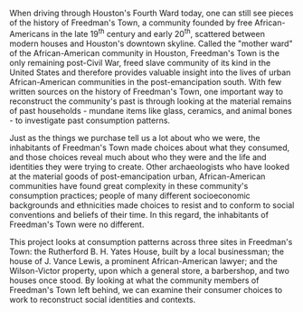 When driving through Houston's Fourth Ward today, one can still see pieces of the history of Freedman's Town, a community founded by free African-Americans in the late 19<sup>th</sup> century and early 20<sup>th</sup>, scattered between modern houses and Houston's downtown skyline. Called the "mother ward" of the African-American community in Houston, Freedman's Town is the only remaining post-Civil War, freed slave community of its kind in the United States and therefore provides valuable insight into the lives of urban African-American communities in the post-emancipation south. With few written sources on the history of Freedman's Town, one important way to reconstruct the community's past is through looking at the material remains of past households - mundane items like glass, ceramics, and animal bones - to investigate past consumption patterns.

Just as the things we purchase tell us a lot about who we were, the inhabitants of Freedman's Town made choices about what they consumed, and those choices reveal much about who they were and the life and identities they were trying to create. Other archaeologists who have looked at the material goods of post-emancipation urban, African-American communities have found great complexity in these community's consumption practices; people of many different socioeconomic backgrounds and ethnicities made choices to resist and to conform to social conventions and beliefs of their time. In this regard, the inhabitants of Freedman's Town were no different.

This project looks at consumption patterns across three sites in Freedman's Town: the Rutherford B. H. Yates House, built by a local businessman; the house of J. Vance Lewis, a prominent African-American lawyer; and the Wilson-Victor property, upon which a general store, a barbershop, and two houses once stood. By looking at what the community members of Freedman's Town left behind, we can examine their consumer choices to work to reconstruct social identities and contexts. 
